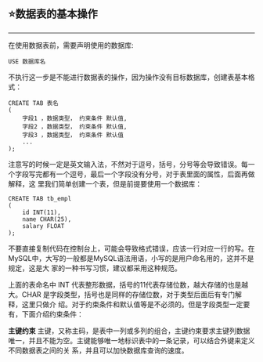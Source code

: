 ## :star:数据表的基本操作
***
在使用数据表前，需要声明使用的数据库:

    USE 数据库名
  
不执行这一步是不能进行数据表的操作，因为操作没有目标数据库，创建表基本格式：

    CREATE TAB 表名
    (
        字段1 ，数据类型， 约束条件 默认值,
        字段2 ，数据类型， 约束条件 默认值,
        字段3 ，数据类型， 约束条件 默认值
        ...
    );
注意写的时候一定是英文输入法，不然对于逗号，括号，分号等会导致错误。每一个字段写完都有一个逗号，最后一个字段没有分号，对于表里面的属性，后面再做解释，这
里我们简单创建一个表，但是前提要使用一个数据库：

    CREATE TAB tb_empl
    (
        id INT(11),
        name CHAR(25),
        salary FLOAT
    );
不要直接复制代码在控制台上，可能会导致格式错误，应该一行对应一行的写。在MySQL中，大写的一般都是MySQL语法用语，小写的是用户命名用的，这并不是规定，这是大
家的一种书写习惯，建议都采用这种规范。

上面的表命名中 INT 代表整形数据，括号的11代表存储位数，越大存储的也是越大。CHAR 是字段类型，括号也是同样的存储位数，对于类型后面后有专门解释，这里只做介
绍。对于约束条件和默认值等是不必须的。但是字段类型一定要有，下面介绍约束条件：

**主键约束**
主键，又称主码，是表中一列或多列的组合，主键约束要求主键列数据唯一，并且不能为空。主键能够唯一地标识表中的一条记录，可以结合外键来定义不同数据表之间的关
系，并且可以加快数据库查询的速度。

